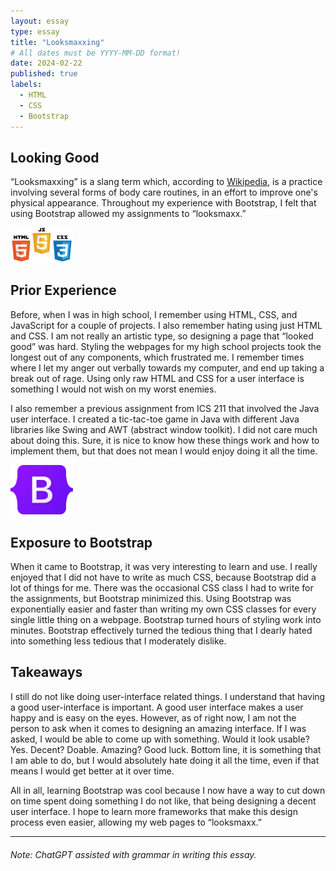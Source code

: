 ```yaml
---
layout: essay
type: essay
title: "Looksmaxxing"
# All dates must be YYYY-MM-DD format!
date: 2024-02-22
published: true
labels:
  - HTML
  - CSS
  - Bootstrap
---
```


## Looking Good
“Looksmaxxing” is a slang term which, according to [Wikipedia](https://en.wikipedia.org/wiki/Looksmaxxing),  is a practice involving several forms of body care routines, in an effort to improve one's physical appearance. Throughout my experience with Bootstrap, I felt that using Bootstrap allowed my assignments to “looksmaxx.”

<div class="rounded float-start pe-4">
  <img 
    width="100px"
    src="../img/htmlcssjs.jpg" class="img-thumbnail" >
</div>

## Prior Experience
Before, when I was in high school, I remember using HTML, CSS, and JavaScript for a couple of projects. I also remember hating using just HTML and CSS. I am not really an artistic type, so designing a page that “looked good” was hard. Styling the webpages for my high school projects took the longest out of any components, which frustrated me. I remember times where I let my anger out verbally towards my computer, and end up taking a break out of rage. Using only raw HTML and CSS for a user interface is something I would not wish on my worst enemies.

I also remember a previous assignment from ICS 211 that involved the Java user interface. I created a tic-tac-toe game in Java with different Java libraries like Swing and AWT (abstract window toolkit). I did not care much about doing this. Sure, it is nice to know how these things work and how to implement them, but that does not mean I would enjoy doing it all the time.


<div class="rounded float-start pe-4">
  <img 
    width="100px"
    src="../img/bootstrap-logo.svg" class="img-thumbnail" >
</div>

## Exposure to Bootstrap
When it came to Bootstrap, it was very interesting to learn and use. I really enjoyed that I did not have to write as much CSS, because Bootstrap did a lot of things for me. There was the occasional CSS class I had to write for the assignments, but Bootstrap minimized this. Using Bootstrap was exponentially easier and faster than writing my own CSS classes for every single little thing on a webpage. Bootstrap turned hours of styling work into minutes. Bootstrap effectively turned the tedious thing that I dearly hated into something less tedious that I moderately dislike.

## Takeaways
I still do not like doing user-interface related things. I understand that having a good user-interface is important. A good user interface makes a user happy and is easy on the eyes. However, as of right now, I am not the person to ask when it comes to designing an amazing interface. If I was asked, I would be able to come up with something. Would it look usable? Yes. Decent? Doable. Amazing? Good luck. Bottom line, it is something that I am able to do, but I would absolutely hate doing it all the time, even if that means I would get better at it over time.

All in all, learning Bootstrap was cool because I now have a way to cut down on time spent doing something I do not like, that being designing a decent user interface. I hope to learn more frameworks that make this design process even easier, allowing my web pages to “looksmaxx.”

<hr>

###### Note: ChatGPT assisted with grammar in writing this essay.

